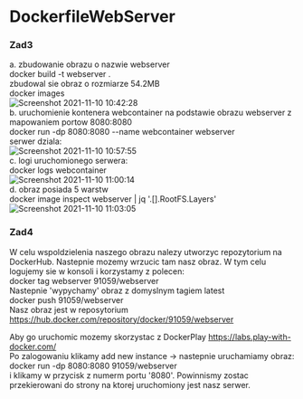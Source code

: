 # DockerfileWebServer

### Zad3
a. zbudowanie obrazu o nazwie webserver <br />
   docker build -t webserver .<br />
   zbudowal sie obraz o rozmiarze 54.2MB <br />
   docker images <br />
   ![Screenshot 2021-11-10 10:42:28](https://user-images.githubusercontent.com/73463891/141089336-9be7c658-c027-4543-b44e-f3a2092d825d.png) <br />
b. uruchomienie kontenera webcontainer na podstawie obrazu webserver z mapowaniem portow 8080:8080 <br />
   docker run -dp 8080:8080 --name webcontainer webserver <br />
   serwer dziala: <br />
   ![Screenshot 2021-11-10 10:57:55](https://user-images.githubusercontent.com/73463891/141091936-b61558be-c792-4298-88ff-5c51df0e505f.png) <br />
c. logi uruchomionego serwera: <br />
    docker logs webcontainer <br />
   ![Screenshot 2021-11-10 11:00:14](https://user-images.githubusercontent.com/73463891/141092261-f86167ec-f90b-453e-8d5b-cfbe4f4f801d.png) <br />
d. obraz posiada 5 warstw <br />
   docker image inspect webserver | jq '.[].RootFS.Layers' <br />
  ![Screenshot 2021-11-10 11:03:05](https://user-images.githubusercontent.com/73463891/141092828-e45c80a8-1ddb-424d-b429-63e292e870cb.png) <br />

### Zad4
W celu wspoldzielenia naszego obrazu nalezy utworzyc repozytorium na DockerHub. Nastepnie mozemy wrzucic tam nasz obraz. W tym celu logujemy 
sie w konsoli i korzystamy z polecen: <br />
  docker tag webserver 91059/webserver <br />
Nastepnie 'wypychamy' obraz z domyslnym tagiem latest <br />
  docker push 91059/webserver <br />
Nasz obraz jest w reposytorium https://hub.docker.com/repository/docker/91059/webserver <br />

Aby go uruchomic mozemy skorzystac z DockerPlay https://labs.play-with-docker.com/ <br />
Po zalogowaniu klikamy add new instance -> nastepnie uruchamiamy obraz: <br />
  docker run -dp 8080:8080 91059/webserver <br />
i klikamy w przycisk z numerm portu '8080'. Powinnismy zostac przekierowani do strony na ktorej uruchomiony jest nasz serwer.

